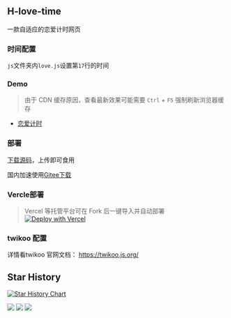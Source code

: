 ## H-love-time

一款自适应的恋爱计时网页

### 时间配置

`js`文件夹内`love.js`设置第`17`行的时间

### Demo

>由于 CDN 缓存原因，查看最新效果可能需要 `Ctrl` + `F5` 强制刷新浏览器缓存

- [恋爱计时](https://love.bsgun.cn)

### 部署

[下载源码](https://github.com/JLinMr/H-Love-Time/releases)，上传即可食用

国内加速使用[Gitee下载](https://gitee.com/JLinMr/H-Love-Time/releases)

### Vercle部署

>Vercel 等托管平台可在 Fork 后一键导入并自动部署
[![Deploy with Vercel](https://vercel.com/button)](https://vercel.com/new/clone?repository-url=https://github.com/JLinMr/H-Love-Time/&repository-name=H-Love-Time)

### twikoo 配置

详情看twikoo 官网文档： https://twikoo.js.org/

## Star History

[![Star History Chart](https://api.star-history.com/svg?repos=LinMr/H-Love-Time&type=Date)](https://star-history.com/#LinMr/H-Love-Time&Date)

<a title="SSL" target="_blank" href="https://myssl.com/seal/detail?domain=love.bsgun.cn"><img src="https://img.shields.io/badge/MySSL-安全认证-brightgreen"></a>&nbsp;<a title="CDN" target="_blank" href="https://www.jsdelivr.com/"><img src="https://img.shields.io/badge/CDN-jsdelivr-red"></a>&nbsp;<a title="Copyright" target="_blank" href="https://www.bsgun.cn"><img src="https://img.shields.io/badge/Copyright%20%C2%A9%202020--2023-JLinmr-blue"></a>

